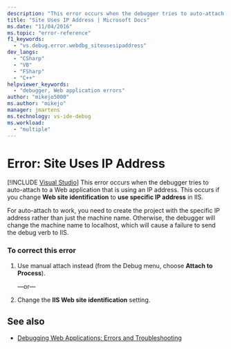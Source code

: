 ```yaml
---
description: "This error occurs when the debugger tries to auto-attach to a Web application that is using an IP address."
title: "Site Uses IP Address | Microsoft Docs"
ms.date: "11/04/2016"
ms.topic: "error-reference"
f1_keywords:
  - "vs.debug.error.webdbg_siteusesipaddress"
dev_langs:
  - "CSharp"
  - "VB"
  - "FSharp"
  - "C++"
helpviewer_keywords:
  - "debugger, Web application errors"
author: "mikejo5000"
ms.author: "mikejo"
manager: jmartens
ms.technology: vs-ide-debug
ms.workload:
  - "multiple"
---
```

# Error: Site Uses IP Address

 [!INCLUDE [Visual Studio](~/includes/applies-to-version/vs-windows-only.md)]
This error occurs when the debugger tries to auto-attach to a Web application that is using an IP address. This occurs if you change **Web site identification** to **use specific IP address** in IIS.

 For auto-attach to work, you need to create the project with the specific IP address rather than just the machine name. Otherwise, the debugger will change the machine name to localhost, which will cause a failure to send the debug verb to IIS.

### To correct this error

1. Use manual attach instead (from the Debug menu, choose **Attach to Process**).

     —or—

2. Change the **IIS Web site identification** setting.

## See also
- [Debugging Web Applications: Errors and Troubleshooting](../debugger/debugging-web-applications-errors-and-troubleshooting.md)
